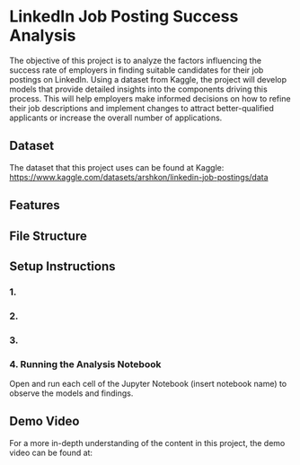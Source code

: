# LinkedIn Job Posting Success Analysis
The objective of this project is to analyze the factors influencing the success rate of employers in finding suitable candidates for their job postings on LinkedIn. Using a dataset from Kaggle, the project will develop models that provide detailed insights into the components driving this process. This will help employers make informed decisions on how to refine their job descriptions and implement changes to attract better-qualified applicants or increase the overall number of applications.

## Dataset 
The dataset that this project uses can be found at Kaggle: https://www.kaggle.com/datasets/arshkon/linkedin-job-postings/data

## Features 

## File Structure 

## Setup Instructions 

### 1. 

### 2. 

### 3. 

### 4. Running the Analysis Notebook 
Open and run each cell of the Jupyter Notebook (insert notebook name) to observe the models and findings. 

## Demo Video 
For a more in-depth understanding of the content in this project, the demo video can be found at: 
